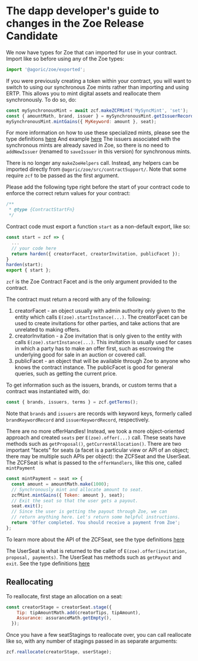 # The dapp developer's guide to changes in the Zoe Release Candidate

We now have types for Zoe that can imported for use in your contract.
Import like so before using any of the Zoe types:

```js
import '@agoric/zoe/exported';
```

If you were previously creating a token within your contract, you will
want to switch to using our synchronous Zoe mints rather than
importing and using ERTP. This allows you to mint digital assets and
reallocate them synchronously. To do so, do:

```js
const mySynchronousMint = await zcf.makeZCFMint('MySyncMint', 'set');
const { amountMath, brand, issuer } = mySynchronousMint.getIssuerRecord();
mySynchronousMint.mintGains({ MyKeyword: amount }, seat);
```

For more information on how to use these specialized mints, please see
the type definitions
[here](https://github.com/Agoric/agoric-sdk/blob/7058a852c46625e28aa9a290b2c99f2a39d0cba5/packages/zoe/src/types.js#L221)
And example
[here](https://github.com/Agoric/agoric-sdk/blob/ee8f782578ff4f2ea9e0ec557e14d1f52c795ca9/packages/zoe/src/contracts/mintPayments.js#L34)
The issuers associated with the synchronous mints are already saved in
Zoe, so there is no need to `addNewIssuer` (renamed to `saveIssuer` in
this version) for synchronous mints.

There is no longer any `makeZoeHelpers` call. Instead, any helpers can
be imported directly from `@agoric/zoe/src/contractSupport/`. Note
that some require `zcf` to be passed as the first argument.

Please add the following type right before the start of your contract
code to enforce the correct return values for your contract:

```js
/**
 * @type {ContractStartFn}
 */
 ```

Contract code must export a function `start` as a non-default export,
like so:

```js
const start = zcf => {
  ...
  // your code here
  return harden({ creatorFacet, creatorInvitation, publicFacet });
}
harden(start);
export { start };
```

`zcf` is the Zoe Contract Facet and is the only argument provided to
the contract.

The contract must return a record with any of the following:
1. creatorFacet - an object usually with admin authority only given to the
   entity which calls `E(zoe).startInstance(...)`. The creatorFacet
   can be used to create invitations for other parties, and take actions
   that are unrelated to making offers.
2. creatorInvitation - a Zoe invitation that is only given to the entity
   with calls `E(zoe).startInstance(...)`. This invitation is usually
   used for cases in which a party has to make an offer first, such as
   escrowing the underlying good for sale in an auction or covered
   call.
3. publicFacet - an object that will be available through Zoe to anyone who knows
   the contract instance. The publicFacet is good for general queries,
   such as getting the current price.

To get information such as the issuers, brands, or custom terms that
a contract was instantiated with, do:

```js
const { brands, issuers, terms } = zcf.getTerms();
```
Note that `brands` and `issuers` are records with keyword keys,
formerly called `brandKeywordRecord` and `issuerKeywordRecord`,
respectively.

There are no more offerHandles! Instead, we took a more object-oriented
approach and created `seats` per `E(zoe).offer(...)` call. These seats
have methods such as `getProposal()`, `getCurrentAllocation()`. There
are two important "facets" for seats (a facet is a particular view or API of
an object; there may be multiple such APIs per object): the ZCFSeat
and the UserSeat. The ZCFSeat is what is passed to the
`offerHandlers`, like this one, called `mintPayment`

```js
const mintPayment = seat => {
  const amount = amountMath.make(1000);
  // Synchronously mint and allocate amount to seat.
  zcfMint.mintGains({ Token: amount }, seat);
  // Exit the seat so that the user gets a payout.
  seat.exit();
  // Since the user is getting the payout through Zoe, we can
  // return anything here. Let's return some helpful instructions.
  return 'Offer completed. You should receive a payment from Zoe';
};
```

To learn more about the API of the ZCFSeat, see the type definitions
[here](https://github.com/Agoric/agoric-sdk/blob/7058a852c46625e28aa9a290b2c99f2a39d0cba5/packages/zoe/src/types.js#L377)

The UserSeat is what is returned to the caller of
`E(zoe).offer(invitation, proposal, payments)`. The UserSeat has
methods such as `getPayout` and `exit`. See the type definitions
[here](https://github.com/Agoric/agoric-sdk/blob/7058a852c46625e28aa9a290b2c99f2a39d0cba5/packages/zoe/src/types.js#L88)

## Reallocating

To reallocate, first stage an allocation on a seat:

```js
const creatorStage = creatorSeat.stage({
    Tip: tipAmountMath.add(creatorTips, tipAmount),
    Assurance: assuranceMath.getEmpty(),
  });
```

Once you have a few seatStagings to reallocate over, you can call
reallocate like so, with any number of stagings passed in as separate arguments:

```js
zcf.reallocate(creatorStage, userStage);
```


